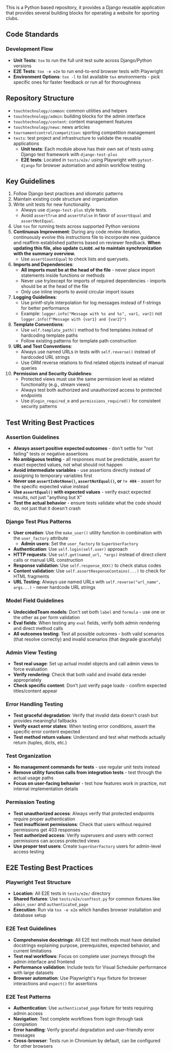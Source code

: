 This is a Python based repository, it provides a Django reusable application that provides several building blocks for operating a website for sporting clubs.

## Code Standards

### Development Flow

- **Unit Tests**: `tox` to run the full unit test suite across Django/Python versions
- **E2E Tests**: `tox -e e2e` to run end-to-end browser tests with Playwright
- **Environment Options**: `tox -l` to list available `tox` environments - pick specific ones for faster feedback or run all for thoroughness

## Repository Structure

- `touchtechnology/common`: common utilities and helpers
- `touchtechnology/admin`: building blocks for the admin interface
- `touchtechnology/content`: content management features
- `touchtechnology/news`: news articles
- `tournamentcontrol/competition`: sporting competition management
- `tests`: test project and infrastructure to validate the reusable applications
    - **Unit tests**: Each module above has their own set of tests using Django test framework with `django-test-plus`
    - **E2E tests**: Located in `tests/e2e/` using Playwright with `pytest-django` for browser automation and admin workflow testing

## Key Guidelines

1. Follow Django best practices and idiomatic patterns
2. Maintain existing code structure and organization
3. Write unit tests for new functionality.
    - Always use `django-test-plus` style tests.
    - Avoid `assertTrue` and `assertFalse` in favor of `assertEqual` and `assertNotEqual`.
4. Use `tox` for running tests across supported Python versions
5. **Continuous Improvement**: During any code review iteration, continuously evolve this instructions file to incorporate new guidance and reaffirm established patterns based on reviewer feedback. **When updating this file, also update `CLAUDE.md` to maintain synchronization with the summary overview.**
    - Use `assertCountEqual` to check lists and querysets.
6. **Imports and Dependencies**: 
    - **All imports must be at the head of the file** - never place import statements inside functions or methods
    - Never use try/except for imports of required dependencies - imports should be at the head of the file
    - Only use inline imports to avoid circular import issues
7. **Logging Guidelines**:
    - Use printf-style interpolation for log messages instead of f-strings for better performance
    - Example: `logger.info("Message with %s and %s", var1, var2)` not `logger.info(f"Message with {var1} and {var2}")`
8. **Template Conventions**:
    - Use `self.template_path()` method to find templates instead of hardcoding template paths
    - Follow existing patterns for template path construction
9. **URL and Test Conventions**:
    - Always use named URLs in tests with `self.reverse()` instead of hardcoded URL strings
    - Use ORM reverse relations to find related objects instead of manual queries
10. **Permission and Security Guidelines**:
    - Protected views must use the same permission level as related functionality (e.g., stream views)
    - Always test both authorized and unauthorized access to protected endpoints
    - Use `@login_required_m` and `permissions_required()` for consistent security patterns

## Test Writing Best Practices

### Assertion Guidelines
- **Always assert positive expected outcomes** - don't settle for "not failing" tests or negative assertions
- **No ambiguous testing** - all responses must be predictable, assert for exact expected values, not what should not happen
- **Avoid intermediate variables** - use assertions directly instead of assigning to temporary variables first
- **Never use `assertIsNotNone()`, `assertNotEqual()`, or `!= 404`** - assert for the specific expected value instead
- **Use `assertEqual()` with expected values** - verify exact expected results, not just "anything but X"
- **Test the actual behavior** - ensure tests validate what the code should do, not just that it doesn't crash

### Django Test Plus Patterns
- **User creation**: Use the `make_user()` utility function in combination with the `user_factory` attribute
  - **Admin users**: Set the `user_factory` to `SuperUserFactory`
- **Authentication**: Use `self.login(self.user)` approach 
- **HTTP requests**: Use `self.get(named_url, *args)` instead of direct client calls or manual URL construction
- **Response validation**: Use `self.response_XXX()` to check status codes
- **Content validation**: Use `self.assertResponseContains(...)` to check for HTML fragments
- **URL Testing**: Always use named URLs with `self.reverse("url_name", args...)` - never hardcode URL strings

### Model Field Guidelines
- **UndecidedTeam models**: Don't set both `label` and `formula` - use one or the other as per form validation
- **Eval fields**: When testing any `eval` fields, verify both admin rendering and direct method calls
- **All outcomes testing**: Test all possible outcomes - both valid scenarios (that resolve correctly) and invalid scenarios (that degrade gracefully)

### Admin View Testing
- **Test real usage**: Set up actual model objects and call admin views to force evaluation
- **Verify rendering**: Check that both valid and invalid data render appropriately
- **Check specific content**: Don't just verify page loads - confirm expected titles/content appear

### Error Handling Testing
- **Test graceful degradation**: Verify that invalid data doesn't crash but provides meaningful fallbacks
- **Verify exact error states**: When testing error conditions, assert the specific error content expected
- **Test method return values**: Understand and test what methods actually return (tuples, dicts, etc.)

### Test Organization
- **No management commands for tests** - use regular unit tests instead
- **Remove utility function calls from integration tests** - test through the actual usage paths
- **Focus on user-facing behavior** - test how features work in practice, not internal implementation details

### Permission Testing
- **Test unauthorized access**: Always verify that protected endpoints require proper authentication
- **Test insufficient permissions**: Check that users without required permissions get 403 responses
- **Test authorized access**: Verify superusers and users with correct permissions can access protected views
- **Use proper test users**: Create `SuperUserFactory` users for admin-level access testing

## E2E Testing Best Practices

### Playwright Test Structure
- **Location**: All E2E tests in `tests/e2e/` directory
- **Shared fixtures**: Use `tests/e2e/conftest.py` for common fixtures like `admin_user` and `authenticated_page`
- **Execution**: Run via `tox -e e2e` which handles browser installation and database setup

### E2E Test Guidelines  
- **Comprehensive docstrings**: All E2E test methods must have detailed docstrings explaining purpose, prerequisites, expected behavior, and current limitations
- **Test real workflows**: Focus on complete user journeys through the admin interface and frontend
- **Performance validation**: Include tests for Visual Scheduler performance with large datasets
- **Browser automation**: Use Playwright's `Page` fixture for browser interactions and `expect()` for assertions

### E2E Test Patterns
- **Authentication**: Use `authenticated_page` fixture for tests requiring admin access
- **Navigation**: Test complete workflows from login through task completion
- **Error handling**: Verify graceful degradation and user-friendly error messages
- **Cross-browser**: Tests run in Chromium by default, can be configured for other browsers
